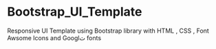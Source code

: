 # Bootstrap_UI_Template
Responsive UI Template using Bootstrap library with HTML , CSS  , Font Awsome Icons and Googlث fonts
